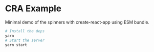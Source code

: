 # CRA Example

Minimal demo of the spinners with create-react-app using ESM bundle.

```sh
# Install the deps
yarn
# Start the server
yarn start
```